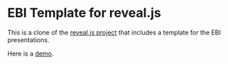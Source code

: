 # EBI Template for reveal.js

This is a clone of the [reveal.js project](https://github.com/hakimel/reveal.js) that includes a template for the EBI presentations.

Here is a [demo](http://www.ebi.ac.uk/~gsalazar/EBI-reveal.js-template/).
